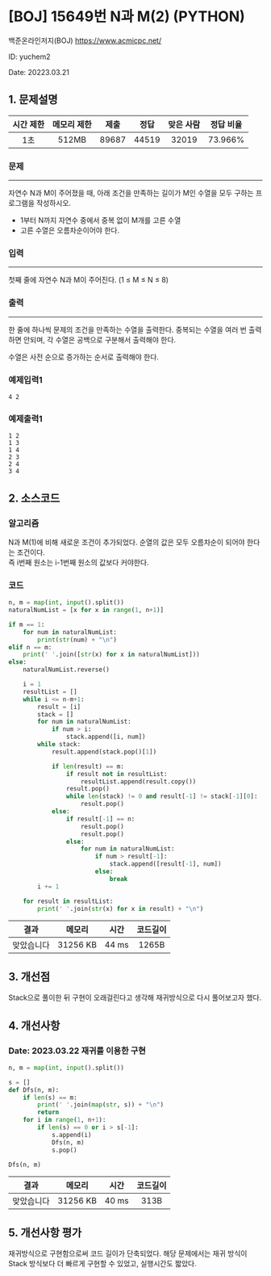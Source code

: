 # [BOJ] 15649번 N과 M(2) (PYTHON)
백준온라인저지(BOJ) https://www.acmicpc.net/

ID: yuchem2

Date: 20223.03.21
## 1. 문제설명
| 시간 제한 | 메모리 제한 | 제출  | 정답 | 맞은 사람 | 정답 비율 |
| :---: | :---: | :---: | :---: | :---: | :---: |
|  1초 | 512MB  | 89687 | 44519 | 32019 | 73.966% |

### 문제
---
자연수 N과 M이 주어졌을 때, 아래 조건을 만족하는 길이가 M인 수열을 모두 구하는 프로그램을 작성하시오.

+ 1부터 N까지 자연수 중에서 중복 없이 M개를 고른 수열
+ 고른 수열은 오름차순이어야 한다.
### 입력
---
첫째 줄에 자연수 N과 M이 주어진다. (1 ≤ M ≤ N ≤ 8)
### 출력
---
한 줄에 하나씩 문제의 조건을 만족하는 수열을 출력한다. 중복되는 수열을 여러 번 출력하면 안되며, 각 수열은 공백으로 구분해서 출력해야 한다.

수열은 사전 순으로 증가하는 순서로 출력해야 한다.
### 예제입력1
```
4 2
```
### 예제출력1
```
1 2
1 3
1 4
2 3
2 4
3 4
```
## 2. 소스코드

### 알고리즘

N과 M(1)에 비해 새로운 조건이 추가되었다. 순열의 값은 모두 오름차순이 되어야 한다는 조건이다.  
즉 i번째 원소는 i-1번째 원소의 값보다 커야한다. 

### 코드
```Python
n, m = map(int, input().split())
naturalNumList = [x for x in range(1, n+1)]

if m == 1:
    for num in naturalNumList:
        print(str(num) + "\n")
elif n == m:
    print(' '.join([str(x) for x in naturalNumList]))
else:
    naturalNumList.reverse()

    i = 1
    resultList = []
    while i <= n-m+1:
        result = [i]
        stack = []
        for num in naturalNumList:
            if num > i:
                stack.append([i, num])
        while stack:
            result.append(stack.pop()[1])

            if len(result) == m:
                if result not in resultList:
                    resultList.append(result.copy())
                result.pop()
                while len(stack) != 0 and result[-1] != stack[-1][0]:
                    result.pop()
            else:
                if result[-1] == n:
                    result.pop()
                    result.pop()
                else:
                    for num in naturalNumList:
                        if num > result[-1]:
                            stack.append([result[-1], num])
                        else:
                            break
        i += 1

    for result in resultList:
        print(' '.join(str(x) for x in result) + "\n")
```
| 결과 | 메모리 | 시간 | 코드길이 |
|:---:|:-----: | :---: | :----: |
| 맞았습니다 | 31256 KB | 44 ms | 1265B |

## 3. 개선점

Stack으로 풀이한 뒤 구현이 오래걸린다고 생각해 재귀방식으로 다시 풀어보고자 했다. 

## 4. 개선사항
### Date: 2023.03.22 재귀를 이용한 구현
```Python
n, m = map(int, input().split())

s = []
def Dfs(n, m):
    if len(s) == m:
        print(' '.join(map(str, s)) + "\n")
        return
    for i in range(1, n+1):
        if len(s) == 0 or i > s[-1]:
            s.append(i)
            Dfs(n, m)
            s.pop()

Dfs(n, m)
```
| 결과 | 메모리 | 시간 | 코드길이 |
|:---:|:-----: | :---: | :----: |
| 맞았습니다 | 31256 KB | 40 ms | 313B |

## 5. 개선사항 평가

재귀방식으로 구현함으로써 코드 길이가 단축되었다. 해당 문제에서는 재귀 방식이 Stack 방식보다 더 빠르게 구현할 수 있었고, 실행시간도 짧았다. 
